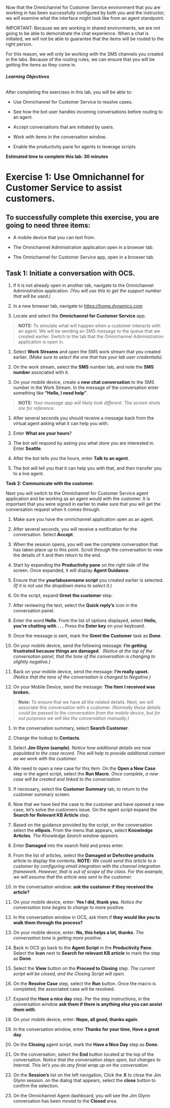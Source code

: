 Now that the Omnichannel for Customer Service environment that you are working
in has been successfully configured by both you and the instructor; we will
examine what the interface might look like from an agent standpoint.

IMPORTANT: Because we are working in shared environments, we are not going to be
able to demonstrate the chat experience. When a chat is initiated, we will not
be able to guarantee that the items will be routed to the right person.

For this reason, we will only be working with the SMS channels you created in
the labs. Because of the routing rules, we can ensure that you will be getting
the items as they come in.

###### **Learning Objectives**

After completing the exercises in this lab, you will be able to:

-   Use Omnichannel for Customer Service to resolve cases.

-   See how the bot user handles incoming conversations before routing to an
    agent.

-   Accept conversations that are initiated by users.

-   Work with items in the conversation window.

-   Enable the productivity pane for agents to leverage scripts

**Estimated time to complete this lab: 30 minutes**

**Exercise 1: Use Omnichannel for Customer Service to assist customers.** 
==========================================================================

To successfully complete this exercise, you are going to need three items:
--------------------------------------------------------------------------

-   A mobile device that you can text from.

-   The Omnichannel Administration application open in a browser tab.

-   The Omnichannel for Customer Service app, open in a browser tab.

**Task 1: Initiate a conversation with OCS.** 
----------------------------------------------

1.  If it is not already open in another tab, navigate to the Omnichannel
    Administration application. *(You will use this to get the support number
    that will be used.)*

2.  In a new browser tab, navigate to <https://home.dynamics.com>

3.  Locate and select the **Omnichannel for Customer Service** app.

>   **NOTE:** To simulate what will happen when a customer interacts with an
>   agent. We will be sending an SMS message to the queue that we created
>   earlier. Switch to the tab that the Omnichannel Administration application
>   is open in.

1.  Select **Work Streams** and open the SMS work stream that you created
    earlier. *(Make sure to select the one that has your lab user credentials)*.

2.  On the work stream, select the **SMS** number tab, and note the **SMS
    number** associated with it.

3.  On your mobile device, create a **new chat conversation** to the SMS number
    in the Work Stream. In the message of the conversation enter something like
    **“Hello, I need help”**.

>   **NOTE:** *Your message app will likely look different. The screen shots are
>   for reference.*

1.  After several seconds you should receive a message back from the virtual
    agent asking what it can help you with.

2.  Enter **What are your hours**?

3.  The bot will respond by asking you what store you are interested in. Enter
    **Seattle**.

4.  After the bot tells you the hours, enter **Talk to an agent**.

5.  The bot will tell you that it can help you with that, and then transfer you
    to a live agent.

**Task 2: Communicate with the customer.**

Next you will switch to the Omnichannel for Customer Service agent application
and be working as an agent would with the customer. It is important that you
were signed in earlier to make sure that you will get the conversation request
when it comes through.

1.  Make sure you have the omnichannel application open as an agent.

2.  After several seconds, you will receive a notification for the conversation.
    Select **Accept**.

3.  When the session opens, you will see the complete conversation that has
    taken place up to this point. Scroll through the conversation to view the
    details of it and then return to the end.

4.  Start by expanding the **Productivity pane** on the right side of the
    screen. Once expanded, it will display **Agent Guidance**.

5.  Ensure that the **yourlabusername script** you created earlier is selected.
    *(If it is not use the dropdown menu to select it.)*

6.  On the script, expand **Greet the customer** step.

7.  After reviewing the text, select the **Quick reply’s** icon in the
    conversation panel.

8.  Enter the word **Hello**. From the list of options displayed, select
    **Hello, you’re chatting with . . .** Press the **Enter key** on your
    keyboard.

9.  Once the message is sent, mark the **Greet the Customer** task as **Done**.

10. On your mobile device, send the following message: **I’m getting frustrated
    because things are damaged.**  *(Notice at the top of the conversation
    panel, that the tone of the conversation is changing to slightly negative.)*

11. Back on your mobile device, send the message: **I’m really upset.** *(Notice
    that the tone of the conversation is changed to Negative.)*

12. On your Mobile Device, send the message: **The Item I received was broken.**

>   **Note:** To ensure that we have all the related details. Next, we will
>   associate this conversation with a customer. *(Normally these details could
>   be passed to the conversation from the mobile device, but for out purposes
>   we will like the conversation manually.)*

1.  In the conversation summary, select **Search Customer**.

2.  Change the lookup to **Contacts.**

3.  Select **Jim Glynn (sample)**. *Notice how additional details are now
    populated to the case record. This will help to provide additional context
    as we work with the customer.*

4.  We need to open a new case for this item. On the **Open a New Case** step in
    the agent script, select the **Run Macro**. *Once complete, a new case will
    be created and linked to the conversation.*

5.  If necessary, select the **Customer Summary** tab, to return to the customer
    summary screen.

6.  Now that we have tied the case to the customer and have opened a new case,
    let’s solve the customers issue. On the agent script expand the **Search for
    Relevant KB Article** step.

7.  Based on the guidance provided by the script, on the conversation select the
    **ellipsis.** From the menu that appears, select **Knowledge Articles**.
    *The Knowledge Search window appears.*

8.  Enter **Damaged** into the search field and press enter.

9.  From the list of articles, select the **Damaged or Defective products**
    article to display the contents. **NOTE:** *We could send this article to a
    customer by configuring email integration with the channel integration
    framework. However, that is out of scope of the class. For this example, we
    will assume that the article was sent to the customer.*

10. In the conversation window: **ask the customer if they received the
    article?**

11. On your mobile device, enter: **Yes I did, thank you.** *Notice the
    conversation tone begins to change* to more positive.

12. In the conversation window in OCS, ask them if **they would like you to walk
    them through the process?**

13. On your mobile device, enter: **No, this helps a lot, thanks.** *The
    conversation tone is getting more positive.*

14. Back in OCS go back to the **Agent Script** in the **Productivity Pane**.
    Select the **Icon** next to **Search for relevant KB article** to mark the
    step as **Done**.

15. Select the **View** button on the **Proceed to Closing** step. *The current
    script will be closed, and the Closing Script will open.*

16. On the **Resolve Case** step, select the **Run** button. Once the macro is
    completed, the associated case will be resolved.

17. Expand the **Have a nice day** step. Per the step instructions, in the
    conversation window **ask them if there is anything else you can assist them
    with**.

18. On your mobile device, enter: **Nope, all good, thanks again**.

19. In the conversation window, enter **Thanks for your time, Have a great
    day**.

20. On the **Closing** agent script, mark the **Have a Nice Day** step as
    **Done.**

21. On the conversation, select the **End** button located at the top of the
    conversation. *Notice that the conversation stays open, but changes to
    Internal. This let’s you do any finial wrap up on the conversation.*

22. On the **Session’s** list on the left navigation, Click the **X** to close
    the Jim Glynn session. on the dialog that appears, select the **close**
    button to confirm the selection.

23. On the Omnichannel Agent dashboard, you will see the Jim Glynn conversation
    has been moved to the **Closed** area.
